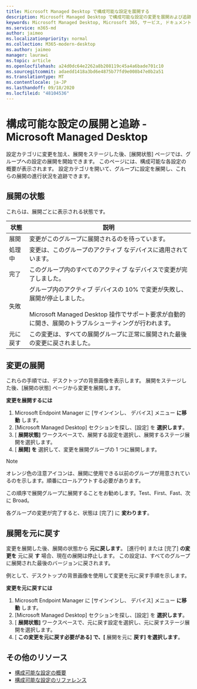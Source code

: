 ```yaml
---
title: Microsoft Managed Desktop で構成可能な設定を展開する
description: Microsoft Managed Desktop で構成可能な設定の変更を展開および追跡します。
keywords: Microsoft Managed Desktop, Microsoft 365, サービス, ドキュメント, 展開, ステージ展開, 構成可能な設定
ms.service: m365-md
author: jaimeo
ms.localizationpriority: normal
ms.collection: M365-modern-desktop
ms.author: jaimeo
manager: laurawi
ms.topic: article
ms.openlocfilehash: a24d0dc64e2262a8b208119c45a4a6bade701c10
ms.sourcegitcommit: adaedd1418a3bd6e4875b77fd9e008b47e0b2a51
ms.translationtype: MT
ms.contentlocale: ja-JP
ms.lasthandoff: 09/18/2020
ms.locfileid: "48104536"
---
```

# <a name="deploy-and-track-configurable-settings---microsoft-managed-desktop"></a>構成可能な設定の展開と追跡 - Microsoft Managed Desktop

設定カテゴリに変更を加え、展開をステージした後、[展開状態] ページでは、グループへの設定の展開を開始できます。 このページには、構成可能な各設定の概要が表示されます。 設定カテゴリを開いて、グループに設定を展開し、これらの展開の進行状況を追跡できます。

## <a name="deployment-statuses"></a>展開の状態 

これらは、展開ごとに表示される状態です。

状態  | 説明 
--- | --- 
展開 | 変更がこのグループに展開されるのを待っています。
処理中 | 変更は、このグループのアクティブ なデバイスに適用されています。 
完了 | このグループ内のすべてのアクティブ なデバイスで変更が完了しました。 
失敗 | グループ内のアクティブ デバイスの 10% で変更が失敗し、展開が停止しました。<br><br> Microsoft Managed Desktop 操作でサポート要求が自動的に開き、展開のトラブルシューティングが行われます。 
元に戻す | この変更は、すべての展開グループに正常に展開された最後の変更に戻されました。

## <a name="deploy-changes"></a>変更の展開

これらの手順では、デスクトップの背景画像を表示します。 展開をステージした後、[展開の状態] ページから変更を展開します。 

**変更を展開するには**

1. Microsoft Endpoint Manager に [サインインし、[](https://endpoint.microsoft.com/) デバイス] メニュー **に移動** します。
2. [Microsoft Managed Desktop] セクションを探し、[設定] を **選択します**。
3. [ **展開状態]** ワークスペースで、展開する設定を選択し、展開するステージ展開を選択します。
4. [ **展開] を** 選択して、変更を展開グループの 1 つに展開します。

> [!NOTE] 
> オレンジ色の注意アイコンは、展開に使用できる以前のグループが用意されているのを示します。順番にロールアウトする必要があります。 

<!-- Needs picture updated to show MEM ![Deployment status workspace. Trusted sites pane on the right. In the Deployment groups section are three columns: deployment groups, devices, and status. In the status column, "deploy" is highlighted.](../../media/1deployedit.png) -->

この順序で展開グループに展開することをお勧めします。Test、First、Fast、次に Broad。 

各グループの変更が完了すると、状態は [完了] に **変わります**。

<!-- Needs picture updated to show MEM ![Deployment status workspace with columns for date updated, version, test, first, fast, and broad. The Proxy row is expanded, showing a dated setting flagged as "complete" in each of the four deployment groups.](../../media/2completeedit.png) -->

## <a name="revert-deployment"></a>展開を元に戻す

変更を展開した後、展開の状態から **元に戻します**。 [進行中] または [完了] **の変更を** 元に戻 **す** 場合、現在の展開は停止します。 この設定は、すべてのグループに展開された最後のバージョンに戻されます。 

例として、デスクトップの背景画像を使用して変更を元に戻す手順を示します。 

**変更を元に戻すには**
1. Microsoft Endpoint Manager に [サインインし、[](https://endpoint.microsoft.com/) デバイス] メニュー **に移動** します。
2. [Microsoft Managed Desktop] セクションを探し、[設定] を **選択します**。
3. [ **展開状態]** ワークスペースで、元に戻す設定を選択し、元に戻すステージ展開を選択します。
4. [ **この変更を元に戻す必要がある] で、[** 展開を元に **戻す] を選択します**。

<!-- Needs picture updated to show MEM ![Deployment status workspace. Browser start pages is selected, opening a pane on the right side with data about the submitted change and its status. At the bottom is the "need to revert this change" area where you can select "Revert deployment."](../../media/3revert.png) -->

## <a name="additional-resources"></a>その他のリソース
- [構成可能な設定の概要](config-setting-overview.md)
- [構成可能な設定のリファレンス](config-setting-ref.md) 
